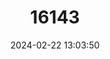 ---
title: "16143"
category: "Parantica dannatti"
draft: false
date: 2024-02-22 13:03:50
languages:
  English: ["Dannatt's Tiger"]
---